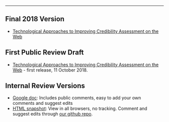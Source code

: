 ----

## Final 2018 Version

* [Technological Approaches to Improving Credibility Assessment on the Web](https://www.w3.org/2018/10/credibility-tech/)

## First Public Review Draft

* [Technological Approaches to Improving Credibility Assessment on the Web](/report/20181011) - first release, 11 October 2018.

## Internal Review Versions

* [Google doc](https://docs.google.com/document/d/1WWYQ33Y9ENcueiFnrb3hJzD2rxKCRw9ok8T3PrDLOB8/edit):  Includes public comments, easy to add your own comments and suggest edits
* [HTML snapshot](/report/snapshot.html): View in all browsers, no tracking.  Comment and suggest edits through <a href="https://github.com/w3c/credweb/issues">our github repo</a>.


